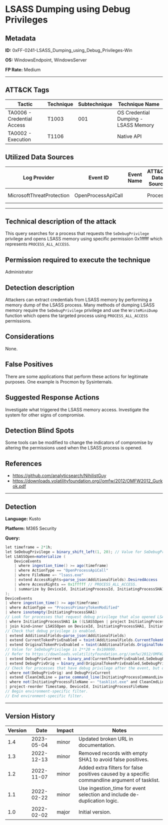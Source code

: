 # LSASS Dumping using Debug Privileges

## Metadata
**ID:** 0xFF-0241-LSASS_Dumping_using_Debug_Privileges-Win

**OS:** WindowsEndpoint, WindowsServer

**FP Rate:** Medium

---

## ATT&CK Tags

| Tactic | Technique | Subtechnique | Technique Name |
|---|---|---| --- |
| TA0006 - Credential Access | T1003 | 001 | OS Credential Dumping - LSASS Memory|
| TA0002 - Execution | T1106 |  | Native API|

## Utilized Data Sources

| Log Provider | Event ID | Event Name | ATT&CK Data Source | ATT&CK Data Component|
|---------|---------|----------|---------|---------|
|MicrosoftThreatProtection|OpenProcessApiCall||Process|Process Access|
---

## Technical description of the attack
This query searches for a process that requests the `SeDebugPrivilege` privilege and opens LSASS memory using specific permission 0x1fffff which represents `PROCESS_ALL_ACCESS`.


## Permission required to execute the technique
Administrator

## Detection description
Attackers can extract credentials from LSASS memory by performing a memory dump of the LSASS process. Many methods of dumping LSASS memory require the `SeDebugPrivilege` privilege and use the `WriteMiniDump` function which opens the targeted process using `PROCESS_ALL_ACCESS` permissions.


## Considerations
None.


## False Positives
There are some applications that perform these actions for legitimate purposes. One example is Procmon by Sysinternals.


## Suggested Response Actions
Investigate what triggered the LSASS memory access. Investigate the system for other signs of compromise.


## Detection Blind Spots
Some tools can be modified to change the indicators of compromise by altering the permissions used when the LSASS process is opened.


## References
* https://github.com/analyticsearch/NihilistGuy
* https://downloads.volatilityfoundation.org//omfw/2012/OMFW2012_Gurkok.pdf

---
## Detection

**Language:** Kusto

**Platform:** M365 Security

**Query:**
```C#
let timeframe = 2*1h;
let SeDebugPrivilege = binary_shift_left(1, 20); // Value for SeDebugPrivilege is 2**20 = 0x100000.
let LSASSOpen=materialize (
    DeviceEvents
    | where ingestion_time() >= ago(timeframe)
    | where ActionType == "OpenProcessApiCall"
    | where FileName =~ "lsass.exe"
    | extend AccessRights=parse_json(AdditionalFields).DesiredAccess
    | where AccessRights == 0x1fffff // PROCESS_ALL_ACCESS.
    | summarize by DeviceId, InitiatingProcessId, InitiatingProcessSHA1
);
DeviceEvents
| where ingestion_time() >= ago(timeframe)
| where ActionType == "ProcessPrimaryTokenModified"
| where isnotempty(InitiatingProcessSHA1)
// Look for processes that request debug privilege that also opened LSASS
| where InitiatingProcessSHA1 in ((LSASSOpen | project InitiatingProcessSHA1)) // Speeds up the query.
| join kind=inner LSASSOpen on DeviceId, InitiatingProcessSHA1, InitiatingProcessId
// Check that debug privilege is enabled.
| extend AdditionalFields=parse_json(AdditionalFields)
| extend CurrentTokenPrivEnabled = toint(AdditionalFields.CurrentTokenPrivEnabled)
| extend OriginalTokenPrivEnabled = toint(AdditionalFields.OriginalTokenPrivEnabled)
// Value for SeDebugPrivilege is 2**20 = 0x100000.
// Refer to https://downloads.volatilityfoundation.org//omfw/2012/OMFW2012_Gurkok.pdf for numeric values for privileges.
| extend DebugPrivCurrent = binary_and(CurrentTokenPrivEnabled,SeDebugPrivilege) == SeDebugPrivilege
| extend DebugPrivOrig = binary_and(OriginalTokenPrivEnabled,SeDebugPrivilege) == SeDebugPrivilege
// Check for processes that have debug privilege after the event, but did not have it before.
| where not(DebugPrivOrig) and DebugPrivCurrent
| extend CleanCmdLine = parse_command_line(InitiatingProcessCommandLine, "windows")
| where not(InitiatingProcessFileName =~ "tasklist.exe" and CleanCmdLine has_any ("/m", "-m"))
| project-reorder Timestamp, DeviceId, InitiatingProcessFileName
// Begin environment-specific filter.
// End environment-specific filter.
```

---

## Version History
| Version | Date | Impact | Notes |
|---------|------|--------|------|
| 1.4  | 2023-05-04| minor | Updated broken URL in documentation. |
| 1.3  | 2022-12-13| minor | Removed records with empty SHA1 to avoid false positives. |
| 1.2  | 2022-11-07| minor | Added extra filters for false positives caused by a specific commandline argument of tasklist. |
| 1.1  | 2022-02-22| minor | Use ingestion_time for event selection and include de-duplication logic. |
| 1.0  | 2022-02-02| major | Initial version. |
